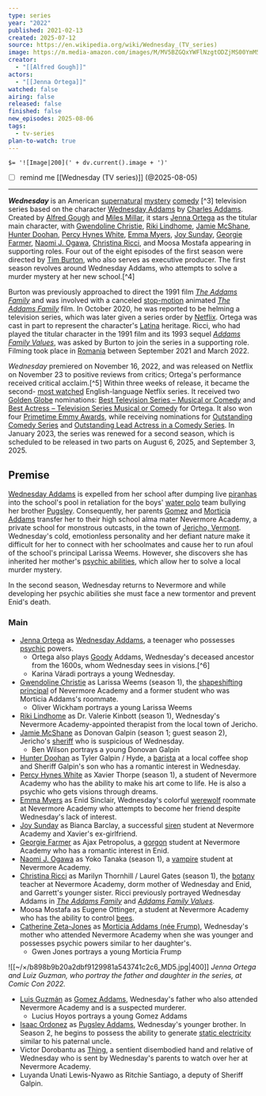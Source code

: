 ```yaml
---
type: series
year: "2022"
published: 2021-02-13
created: 2025-07-12
source: https://en.wikipedia.org/wiki/Wednesday_(TV_series)
image: https://m.media-amazon.com/images/M/MV5BZGQxYWFlNzgtODZjMS00YmM5LWEzZWMtOGVmODMzYjIyODZiXkEyXkFqcGc@._V1_FMjpg_UX1000_.jpg
creator:
  - "[[Alfred Gough]]"
actors:
  - "[[Jenna Ortega]]"
watched: false
airing: false
released: false
finished: false
new_episodes: 2025-08-06
tags:
  - tv-series
plan-to-watch: true
---
```


`$= '![Image|200](' + dv.current().image + ')'`

- [ ] remind me [[Wednesday (TV series)]] (@2025-08-05)
___

***Wednesday*** is an American [supernatural](https://en.wikipedia.org/wiki/Supernatural_fiction "Supernatural fiction") [mystery](https://en.wikipedia.org/wiki/Mystery_fiction "Mystery fiction") [comedy](https://en.wikipedia.org/wiki/Comedy_film "Comedy film") [^3] television series based on the character [Wednesday Addams](https://en.wikipedia.org/wiki/Wednesday_Addams "Wednesday Addams") by [Charles Addams](https://en.wikipedia.org/wiki/Charles_Addams "Charles Addams"). Created by [Alfred Gough](https://en.wikipedia.org/wiki/Alfred_Gough "Alfred Gough") and [Miles Millar](https://en.wikipedia.org/wiki/Miles_Millar "Miles Millar"), it stars [Jenna Ortega](https://en.wikipedia.org/wiki/Jenna_Ortega "Jenna Ortega") as the titular main character, with [Gwendoline Christie](https://en.wikipedia.org/wiki/Gwendoline_Christie "Gwendoline Christie"), [Riki Lindhome](https://en.wikipedia.org/wiki/Riki_Lindhome "Riki Lindhome"), [Jamie McShane](https://en.wikipedia.org/wiki/Jamie_McShane "Jamie McShane"), [Hunter Doohan](https://en.wikipedia.org/wiki/Hunter_Doohan "Hunter Doohan"), [Percy Hynes White](https://en.wikipedia.org/wiki/Percy_Hynes_White "Percy Hynes White"), [Emma Myers](https://en.wikipedia.org/wiki/Emma_Myers "Emma Myers"), [Joy Sunday](https://en.wikipedia.org/wiki/Joy_Sunday "Joy Sunday"), [Georgie Farmer](https://en.wikipedia.org/wiki/Georgie_Farmer "Georgie Farmer"), [Naomi J. Ogawa](https://en.wikipedia.org/wiki/Naomi_J._Ogawa "Naomi J. Ogawa"), [Christina Ricci](https://en.wikipedia.org/wiki/Christina_Ricci "Christina Ricci"), and Moosa Mostafa appearing in supporting roles. Four out of the eight episodes of the first season were directed by [Tim Burton](https://en.wikipedia.org/wiki/Tim_Burton "Tim Burton"), who also serves as executive producer. The first season revolves around Wednesday Addams, who attempts to solve a murder mystery at her new school.[^4]

Burton was previously approached to direct the 1991 film *[The Addams Family](https://en.wikipedia.org/wiki/The_Addams_Family_\(1991_film\) "The Addams Family (1991 film)")* and was involved with a canceled [stop-motion](https://en.wikipedia.org/wiki/Stop-motion "Stop-motion") animated *[The Addams Family](https://en.wikipedia.org/wiki/The_Addams_Family "The Addams Family")* film. In October 2020, he was reported to be helming a television series, which was later given a series order by [Netflix](https://en.wikipedia.org/wiki/Netflix "Netflix"). Ortega was cast in part to represent the character's [Latina](https://en.wikipedia.org/wiki/Latino_\(demonym\) "Latino (demonym)") heritage. Ricci, who had played the titular character in the 1991 film and its 1993 sequel *[Addams Family Values](https://en.wikipedia.org/wiki/Addams_Family_Values "Addams Family Values")*, was asked by Burton to join the series in a supporting role. Filming took place in [Romania](https://en.wikipedia.org/wiki/Romania "Romania") between September 2021 and March 2022.

*Wednesday* premiered on November 16, 2022, and was released on Netflix on November 23 to positive reviews from critics; Ortega's performance received critical acclaim.[^5] Within three weeks of release, it became the second- [most watched](https://en.wikipedia.org/wiki/List_of_most-watched_Netflix_original_programming "List of most-watched Netflix original programming") English-language Netflix series. It received two [Golden Globe](https://en.wikipedia.org/wiki/Golden_Globe "Golden Globe") nominations: [Best Television Series – Musical or Comedy](https://en.wikipedia.org/wiki/Golden_Globe_Award_for_Best_Television_Series_%E2%80%93_Musical_or_Comedy "Golden Globe Award for Best Television Series – Musical or Comedy") and [Best Actress – Television Series Musical or Comedy](https://en.wikipedia.org/wiki/Golden_Globe_Award_for_Best_Actress_%E2%80%93_Television_Series_Musical_or_Comedy "Golden Globe Award for Best Actress – Television Series Musical or Comedy") for Ortega. It also won four [Primetime Emmy Awards](https://en.wikipedia.org/wiki/Primetime_Emmy_Awards "Primetime Emmy Awards"), while receiving nominations for [Outstanding Comedy Series](https://en.wikipedia.org/wiki/Primetime_Emmy_Award_for_Outstanding_Comedy_Series "Primetime Emmy Award for Outstanding Comedy Series") and [Outstanding Lead Actress in a Comedy Series](https://en.wikipedia.org/wiki/Primetime_Emmy_Award_for_Outstanding_Lead_Actress_in_a_Comedy_Series "Primetime Emmy Award for Outstanding Lead Actress in a Comedy Series"). In January 2023, the series was renewed for a second season, which is scheduled to be released in two parts on August 6, 2025, and September 3, 2025.

## Premise

[Wednesday Addams](https://en.wikipedia.org/wiki/Wednesday_Addams "Wednesday Addams") is expelled from her school after dumping live [piranhas](https://en.wikipedia.org/wiki/Piranhas "Piranhas") into the school's pool in retaliation for the boys' [water polo](https://en.wikipedia.org/wiki/Water_polo "Water polo") team bullying her brother [Pugsley](https://en.wikipedia.org/wiki/Pugsley_Addams "Pugsley Addams"). Consequently, her parents [Gomez](https://en.wikipedia.org/wiki/Gomez_Addams "Gomez Addams") and [Morticia Addams](https://en.wikipedia.org/wiki/Morticia_Addams "Morticia Addams") transfer her to their high school alma mater Nevermore Academy, a private school for monstrous outcasts, in the town of [Jericho, Vermont](https://en.wikipedia.org/wiki/Jericho,_Vermont "Jericho, Vermont"). Wednesday's cold, emotionless personality and her defiant nature make it difficult for her to connect with her schoolmates and cause her to run afoul of the school's principal Larissa Weems. However, she discovers she has inherited her mother's [psychic abilities](https://en.wikipedia.org/wiki/Psychic_abilities "Psychic abilities"), which allow her to solve a local murder mystery.

In the second season, Wednesday returns to Nevermore and while developing her psychic abilities she must face a new tormentor and prevent Enid's death.

### Main

- [Jenna Ortega](https://en.wikipedia.org/wiki/Jenna_Ortega "Jenna Ortega") as [Wednesday Addams](https://en.wikipedia.org/wiki/Wednesday_Addams "Wednesday Addams"), a teenager who possesses [psychic](https://en.wikipedia.org/wiki/Psychic "Psychic") powers.
	- Ortega also plays [Goody](https://en.wikipedia.org/wiki/Goodwife "Goodwife") Addams, Wednesday's deceased ancestor from the 1600s, whom Wednesday sees in visions.[^6]
	- Karina Váradi portrays a young Wednesday.
- [Gwendoline Christie](https://en.wikipedia.org/wiki/Gwendoline_Christie "Gwendoline Christie") as Larissa Weems (season 1), the [shapeshifting](https://en.wikipedia.org/wiki/Shapeshifting "Shapeshifting") [principal](https://en.wikipedia.org/wiki/Head_teacher "Head teacher") of Nevermore Academy and a former student who was Morticia Addams's roommate.
	- Oliver Wickham portrays a young Larissa Weems
- [Riki Lindhome](https://en.wikipedia.org/wiki/Riki_Lindhome "Riki Lindhome") as Dr. Valerie Kinbott (season 1), Wednesday's Nevermore Academy-appointed therapist from the local town of Jericho.
- [Jamie McShane](https://en.wikipedia.org/wiki/Jamie_McShane "Jamie McShane") as Donovan Galpin (season 1; guest season 2), Jericho's [sheriff](https://en.wikipedia.org/wiki/Sheriff "Sheriff") who is suspicious of Wednesday.
	- Ben Wilson portrays a young Donovan Galpin
- [Hunter Doohan](https://en.wikipedia.org/wiki/Hunter_Doohan "Hunter Doohan") as Tyler Galpin / Hyde, a [barista](https://en.wikipedia.org/wiki/Barista "Barista") at a local coffee shop and Sheriff Galpin's son who has a romantic interest in Wednesday.
- [Percy Hynes White](https://en.wikipedia.org/wiki/Percy_Hynes_White "Percy Hynes White") as Xavier Thorpe (season 1), a student of Nevermore Academy who has the ability to make his art come to life. He is also a psychic who gets visions through dreams.
- [Emma Myers](https://en.wikipedia.org/wiki/Emma_Myers "Emma Myers") as Enid Sinclair, Wednesday's colorful [werewolf](https://en.wikipedia.org/wiki/Werewolf "Werewolf") roommate at Nevermore Academy who attempts to become her friend despite Wednesday's lack of interest.
- [Joy Sunday](https://en.wikipedia.org/wiki/Joy_Sunday "Joy Sunday") as Bianca Barclay, a successful [siren](https://en.wikipedia.org/wiki/Siren_\(mythology\) "Siren (mythology)") student at Nevermore Academy and Xavier's ex-girlfriend.
- [Georgie Farmer](https://en.wikipedia.org/wiki/Georgie_Farmer "Georgie Farmer") as Ajax Petropolus, a [gorgon](https://en.wikipedia.org/wiki/Gorgon "Gorgon") student at Nevermore Academy who has a romantic interest in Enid.
- [Naomi J. Ogawa](https://en.wikipedia.org/wiki/Naomi_J._Ogawa "Naomi J. Ogawa") as Yoko Tanaka (season 1), a [vampire](https://en.wikipedia.org/wiki/Vampire "Vampire") student at Nevermore Academy.
- [Christina Ricci](https://en.wikipedia.org/wiki/Christina_Ricci "Christina Ricci") as Marilyn Thornhill / Laurel Gates (season 1), the [botany](https://en.wikipedia.org/wiki/Botany "Botany") teacher at Nevermore Academy, dorm mother of Wednesday and Enid, and Garrett's younger sister. Ricci previously portrayed Wednesday Addams in *[The Addams Family](https://en.wikipedia.org/wiki/The_Addams_Family_\(1991_film\) "The Addams Family (1991 film)")* and *[Addams Family Values](https://en.wikipedia.org/wiki/Addams_Family_Values "Addams Family Values")*.
- Moosa Mostafa as Eugene Ottinger, a student at Nevermore Academy who has the ability to control [bees](https://en.wikipedia.org/wiki/Bee "Bee").
- [Catherine Zeta-Jones](https://en.wikipedia.org/wiki/Catherine_Zeta-Jones "Catherine Zeta-Jones") as [Morticia Addams (née Frump)](https://en.wikipedia.org/wiki/Morticia_Addams "Morticia Addams"), Wednesday's mother who attended Nevermore Academy when she was younger and possesses psychic powers similar to her daughter's.
	- Gwen Jones portrays a young Morticia Frump

![[~/×/b898b9b20a2dbf9129981a543741c2c6_MD5.jpg|400]]
*Jenna Ortega and Luiz Guzman, who portray the father and daughter in the series, at Comic Con 2022.*

- [Luis Guzmán](https://en.wikipedia.org/wiki/Luis_Guzm%C3%A1n "Luis Guzmán") as [Gomez Addams](https://en.wikipedia.org/wiki/Gomez_Addams "Gomez Addams"), Wednesday's father who also attended Nevermore Academy and is a suspected murderer.
	- Lucius Hoyos portrays a young Gomez Addams
- [Isaac Ordonez](https://en.wikipedia.org/wiki/Isaac_Ordonez "Isaac Ordonez") as [Pugsley Addams](https://en.wikipedia.org/wiki/Pugsley_Addams "Pugsley Addams"), Wednesday's younger brother. In Season 2, he begins to possess the ability to generate [static electricity](https://en.wikipedia.org/wiki/Static_electricity "Static electricity") similar to his paternal uncle.
- Victor Dorobantu as [Thing](https://en.wikipedia.org/wiki/Thing_\(The_Addams_Family\) "Thing (The Addams Family)"), a sentient disembodied hand and relative of Wednesday who is sent by Wednesday's parents to watch over her at Nevermore Academy.
- Luyanda Unati Lewis-Nyawo as Ritchie Santiago, a deputy of Sheriff Galpin.
